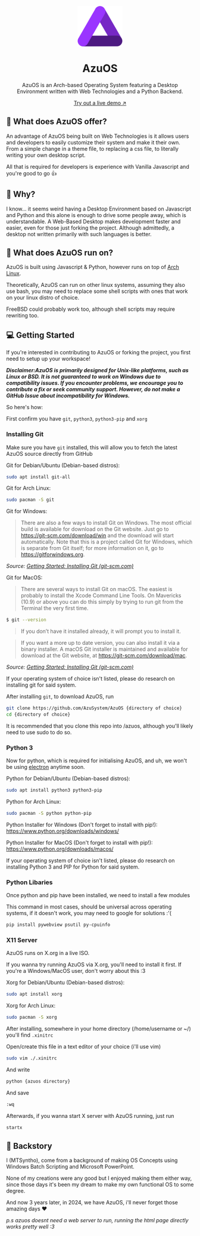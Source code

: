 <div align="center">
 <img width="120" alt="AzuOS: If it runs on the Web, it runs on AzuOS" src="assets/logo.svg">
	<h1>AzuOS</h1>
	<p>AzuOS is an Arch-based Operating System featuring a Desktop Environment written with Web Technologies and a Python Backend.</p>
	<a href='https://azusystem.github.io/AzuOS'>Try out a live demo ↗</a>
</div>

## 👀 What does AzuOS offer?
An advantage of AzuOS being built on Web Technologies is it allows users and developers to easily customize their system and make it their own.
From a simple change in a theme file, to replacing a css file, to literally writing your own desktop script.

All that is required for developers is experience with Vanilla Javascript and you're good to go 👍

## 🧐 Why?
I know... it seems weird having a Desktop Environment based on Javascript and Python and this alone is enough to drive some people away, which is understandable.
A Web-Based Desktop makes development faster and easier, even for those just forking the project. Although admittedly, a desktop not written primarily with such languages is better.

## 🔧 What does AzuOS run on?
AzuOS is built using Javascript & Python, however runs on top of [Arch Linux](https://archlinux.org).

Theoretically, AzuOS can run on other linux systems, assuming they also use bash, you may need to replace some shell scripts with ones that work on your linux distro of choice.

FreeBSD could probably work too, although shell scripts may require rewriting too.

## 💻 Getting Started
If you're interested in contributing to AzuOS or forking the project, you first need to setup up your workspace!

***Disclaimer:AzuOS is primarily designed for Unix-like platforms, such as Linux or BSD. It is not guaranteed to work on Windows due to compatibility issues. If you encounter problems, we encourage you to contribute a fix or seek community support. However, do not make a GitHub Issue about incompatibility for Windows.***

So here's how:

First confirm you have `git`, `python3`, `python3-pip` and `xorg`

### Installing Git

Make sure you have `git` installed, this will allow you to fetch the latest AzuOS source directly from GitHub

Git for Debian/Ubuntu (Debian-based distros):

```bash
sudo apt install git-all
```

Git for Arch Linux:

```bash
sudo pacman -S git
```

Git for Windows: 

> There are also a few ways to install Git on Windows. The most official build is available for download on the Git website. Just go to https://git-scm.com/download/win
> and the download will start automatically. Note that this is a project called Git for Windows, which is separate from Git itself; for more information on it,
> go to https://gitforwindows.org.

_Source: [Getting Started: Installing Git (git-scm.com)](https://git-scm.com/book/en/v2/Getting-Started-Installing-Git)_

Git for MacOS:

> There are several ways to install Git on macOS. The easiest is probably to install the Xcode Command Line Tools. On Mavericks (10.9) or above you can do this simply by trying to run git from the Terminal the very first time.

```bash
$ git --version
```

> If you don’t have it installed already, it will prompt you to install it.

> If you want a more up to date version, you can also install it via a binary installer. A macOS Git installer is maintained and available for download at the Git website, at https://git-scm.com/download/mac.

_Source: [Getting Started: Installing Git (git-scm.com)](https://git-scm.com/book/en/v2/Getting-Started-Installing-Git)_

If your operating system of choice isn't listed, please do research on installing git for said system.

After installing `git`, to download AzuOS, run

```bash
git clone https://github.com/AzuSystem/AzuOS {directory of choice}
cd {directory of choice}
```

It is recommended that you clone this repo into /azuos, although you'll likely need to use sudo to do so.

### Python 3
Now for python, which is required for initialising AzuOS, and uh, we won't be using [electron](https://electronjs.org) anytime soon.

Python for Debian/Ubuntu (Debian-based distros):

```bash
sudo apt install python3 python3-pip
```

Python for Arch Linux:

```bash
sudo pacman -S python python-pip
```

Python Installer for Windows (Don't forget to install with pip!): 
https://www.python.org/downloads/windows/

Python Installer for MacOS (Don't forget to install with pip!): 
https://www.python.org/downloads/macos/

If your operating system of choice isn't listed, please do research on installing Python 3 and PIP for Python for said system.

### Python Libaries
Once python and pip have been installed, we need to install a few modules

This command in most cases, should be universal across operating systems, if it doesn't work, you may need to google for solutions :'(

```bash
pip install pywebview psutil py-cpuinfo
```

### X11 Server
AzuOS runs on X.org in a live ISO.

If you wanna try running AzuOS via X.org, you'll need to install it first.
If you're a Windows/MacOS user, don't worry about this :3


Xorg for Debian/Ubuntu (Debian-based distros):

```bash
sudo apt install xorg
```

Xorg for Arch Linux:

```bash
sudo pacman -S xorg
```

After installing, somewhere in your home directory (/home/username or ~/) you'll find `.xinitrc`

Open/create this file in a text editor of your choice (i'll use vim)

```bash
sudo vim ./.xinitrc
```

And write

```bash
python {azuos directory}
```

And save

```bash
:wq
```

Afterwards, if you wanna start X server with AzuOS running, just run

```bash
startx
```

## 💜 Backstory
I (MTSyntho), come from a background of making OS Concepts using Windows Batch Scripting and Microsoft PowerPoint.

None of my creations were any good but I enjoyed making them either way, since those days it's been my dream to make my own functional OS to some degree.

And now 3 years later, in 2024, we have AzuOS, i'll never forget those amazing days ❤️

_p.s azuos doesnt need a web server to run, running the html page directly works pretty well :3_
